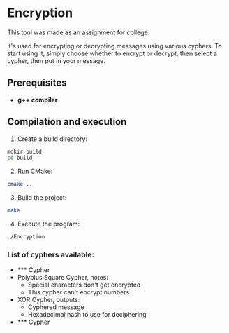 # Encryption
This tool was made as an assignment for college.

it's used for encrypting or decrypting messages using various cyphers.
To start using it,
simply choose whether to encrypt or decrypt,
then select a cypher, then put in your message.

## Prerequisites
- **g++ compiler**

## Compilation and execution
1. Create a build directory:
```Bash
mdkir build
cd build
```
2. Run CMake:
```Bash
cmake ..
```
3. Build the project:
```Bash
make
```
4. Execute the program:
```Bash
./Encryption
```

### List of cyphers available:
+ *** Cypher
+ Polybius Square Cypher, notes:
  + Special characters don't get encrypted
  + This cypher can't encrypt numbers
+ XOR Cypher, outputs:
  + Cyphered message
  + Hexadecimal hash to use for deciphering
+ *** Cypher
